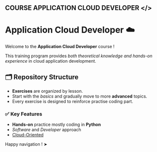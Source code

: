## COURSE APPLICATION CLOUD DEVELOPER </>

# Application Cloud Developer ☁️

Welcome to the **Application Cloud Developer** course ! 

This training program provides *both theoretical knowledge and hands-on experience* in cloud application development.  

## 🗂 Repository Structure  

- **Exercises** are organized by lesson.  
- Start with the _basics_ and gradually move to more **advanced** topics.  
- Every exercise is designed to reinforce practise coding part.

### ✅ Key Features  

- **Hands-on** practice mostly coding in **Python**
- *Software* and *Developer* approach 
- <u>Cloud-Oriented</u>  

Happy navigation ! ➤ 
